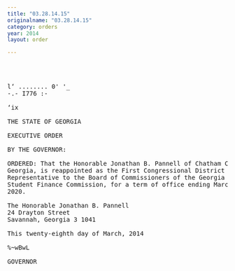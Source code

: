 ```yaml
---
title: "03.28.14.15"
originalname: "03.28.14.15"
category: orders
year: 2014
layout: order

---
```

<pre>
  
  

l‘ ........ 0' '_
-.- I776 :-

‘ix

THE STATE OF GEORGIA

EXECUTIVE ORDER

BY THE GOVERNOR:

ORDERED: That the Honorable Jonathan B. Pannell of Chatham County,
Georgia, is reappointed as the First Congressional District
Representative to the Board of Commissioners of the Georgia
Student Finance Commission, for a term of office ending March 15,
2020.

The Honorable Jonathan B. Pannell
24 Drayton Street
Savannah, Georgia 3 1041

This twenty-eighth day of March, 2014

%~wBwL

GOVERNOR

</pre>
